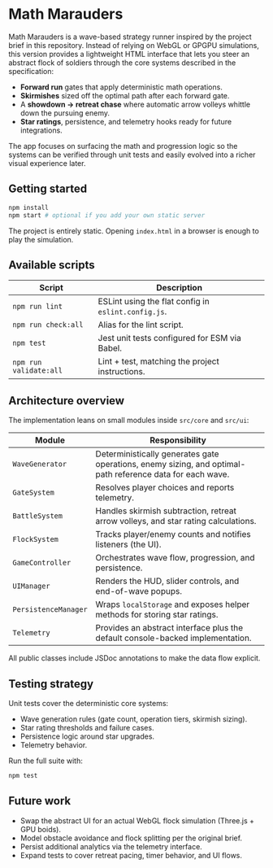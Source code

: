 # Math Marauders

Math Marauders is a wave-based strategy runner inspired by the project brief in this repository. Instead of relying on WebGL or
GPGPU simulations, this version provides a lightweight HTML interface that lets you steer an abstract flock of soldiers through
the core systems described in the specification:

- **Forward run** gates that apply deterministic math operations.
- **Skirmishes** sized off the optimal path after each forward gate.
- A **showdown → retreat chase** where automatic arrow volleys whittle down the pursuing enemy.
- **Star ratings**, persistence, and telemetry hooks ready for future integrations.

The app focuses on surfacing the math and progression logic so the systems can be verified through unit tests and easily evolved
into a richer visual experience later.

## Getting started

```bash
npm install
npm start # optional if you add your own static server
```

The project is entirely static. Opening `index.html` in a browser is enough to play the simulation.

## Available scripts

| Script | Description |
| --- | --- |
| `npm run lint` | ESLint using the flat config in `eslint.config.js`. |
| `npm run check:all` | Alias for the lint script. |
| `npm test` | Jest unit tests configured for ESM via Babel. |
| `npm run validate:all` | Lint + test, matching the project instructions. |

## Architecture overview

The implementation leans on small modules inside `src/core` and `src/ui`:

| Module | Responsibility |
| --- | --- |
| `WaveGenerator` | Deterministically generates gate operations, enemy sizing, and optimal-path reference data for each wave. |
| `GateSystem` | Resolves player choices and reports telemetry. |
| `BattleSystem` | Handles skirmish subtraction, retreat arrow volleys, and star rating calculations. |
| `FlockSystem` | Tracks player/enemy counts and notifies listeners (the UI). |
| `GameController` | Orchestrates wave flow, progression, and persistence. |
| `UIManager` | Renders the HUD, slider controls, and end-of-wave popups. |
| `PersistenceManager` | Wraps `localStorage` and exposes helper methods for storing star ratings. |
| `Telemetry` | Provides an abstract interface plus the default console-backed implementation. |

All public classes include JSDoc annotations to make the data flow explicit.

## Testing strategy

Unit tests cover the deterministic core systems:

- Wave generation rules (gate count, operation tiers, skirmish sizing).
- Star rating thresholds and failure cases.
- Persistence logic around star upgrades.
- Telemetry behavior.

Run the full suite with:

```bash
npm test
```

## Future work

- Swap the abstract UI for an actual WebGL flock simulation (Three.js + GPU boids).
- Model obstacle avoidance and flock splitting per the original brief.
- Persist additional analytics via the telemetry interface.
- Expand tests to cover retreat pacing, timer behavior, and UI flows.
